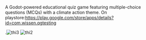 A Godot-powered educational quiz game featuring multiple-choice questions (MCQs) with a climate action theme. 
On playstore:https://play.google.com/store/apps/details?id=com.wissen.qgtesting

.![thi3](https://github.com/user-attachments/assets/092900fd-0900-4d46-b601-9a83774e7b4e)
![thi2](https://github.com/user-attachments/assets/3258319e-0433-4998-a2ce-9d72092046ca)
